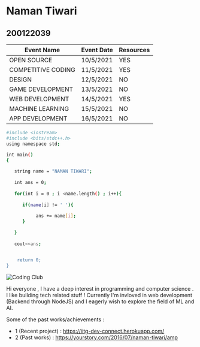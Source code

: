 # Naman Tiwari
## 200122039

|Event Name |Event Date|Resources|
|-----|-----|---|
|OPEN SOURCE |10/5/2021 |YES
|COMPETITIVE CODING |11/5/2021 |YES
|DESIGN |12/5/2021 |NO
|GAME DEVELOPMENT| 13/5/2021 |NO
|WEB DEVELOPMENT |14/5/2021 |YES
|MACHINE LEARNING |15/5/2021 |NO
|APP DEVELOPMENT |16/5/2021 |NO


```sh
#include <iostream>
#include <bits/stdc++.h>
using namespace std;

int main()
{
    
   string name = "NAMAN TIWARI";
   
   int ans = 0;
   
   for(int i = 0 ; i <name.length() ; i++){
       
      if(name[i] != ' '){
           
           ans += name[i];
      }
       
   }
   
   cout<<ans;
   

    return 0;
}

```

![Coding Club](https://raw.githubusercontent.com/codingiitg/open_source_submission/main/coding-club%20logo.png)

Hi everyone , I have a deep interest in programming and computer science .
I like building tech related stuff ! Currently I'm invloved in web development (Backend through NodeJS) and I eagerly wish to explore the field of ML and AI.

Some of the past works/achievements : 
- 1 (Recent project) : https://iitg-dev-connect.herokuapp.com/ 
- 2 (Past works) : https://yourstory.com/2016/07/naman-tiwari/amp

